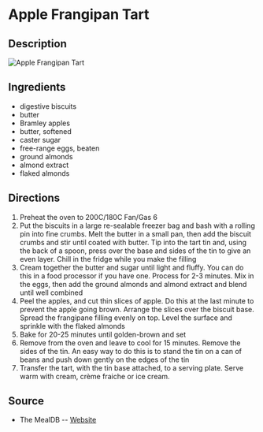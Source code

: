 # Apple Frangipan Tart

## Description
![Apple Frangipan Tart](https://www.themealdb.com/images/media/meals/wxywrq1468235067.jpg "Apple Frangipan Tart")

## Ingredients
- digestive biscuits
- butter
- Bramley apples
- butter, softened
- caster sugar
- free-range eggs, beaten
- ground almonds
- almond extract
- flaked almonds

## Directions
1. Preheat the oven to 200C/180C Fan/Gas 6
2. Put the biscuits in a large re-sealable freezer bag and bash with a rolling pin into fine crumbs. Melt the butter in a small pan, then add the biscuit crumbs and stir until coated with butter. Tip into the tart tin and, using the back of a spoon, press over the base and sides of the tin to give an even layer. Chill in the fridge while you make the filling
3. Cream together the butter and sugar until light and fluffy. You can do this in a food processor if you have one. Process for 2-3 minutes. Mix in the eggs, then add the ground almonds and almond extract and blend until well combined
4. Peel the apples, and cut thin slices of apple. Do this at the last minute to prevent the apple going brown. Arrange the slices over the biscuit base. Spread the frangipane filling evenly on top. Level the surface and sprinkle with the flaked almonds
5. Bake for 20-25 minutes until golden-brown and set
6. Remove from the oven and leave to cool for 15 minutes. Remove the sides of the tin. An easy way to do this is to stand the tin on a can of beans and push down gently on the edges of the tin
7. Transfer the tart, with the tin base attached, to a serving plate. Serve warm with cream, crème fraiche or ice cream.

## Source

- The MealDB -- [Website](https://themealdb.com/)
